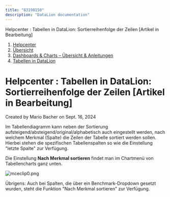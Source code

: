 ```yaml
---
title: "83198150"
description: "DataLion documentation"
---
```


Helpcenter : Tabellen in DataLion: Sortierreihenfolge der Zeilen \[Artikel in Bearbeitung\]  

1.  [Helpcenter](index.html)
2.  [Übersicht](2982609.html)
3.  [Dashboards & Charts – Übersicht & Anleitungen](3539109.html)
4.  [Tabellen in DataLion](Tabellen-in-DataLion_3539243.html)

# Helpcenter : Tabellen in DataLion: Sortierreihenfolge der Zeilen \[Artikel in Bearbeitung\]

Created by Mario Bacher on Sept. 16, 2024

Im Tabellendiagramm kann neben der Sortierung aufsteigend/absteigend/original/alphabetisch auch eingestellt werden, nach welchem Merkmal (Spalte) die Zeilen der Tabelle sortiert werden sollen. Hierbei stehen die spezifischen Tabellenspalten so wie die Einstellung "letzte Spalte" zur Verfügung. 

Die Einstellung **Nach Merkmal sortieren** findet man im Chartmenü von Tabellencharts ganz unten. 

![mceclip0.png](/img/83067002?width=734)

Übrigens: Auch bei Spalten, die über ein Benchmark-Dropdown gesetzt wurden, steht die Funktion "Nach Merkmal sortieren" zur Verfügung.